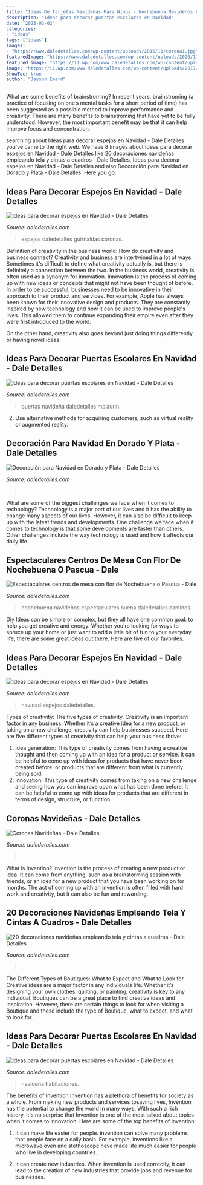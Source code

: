 ```yaml
---
title: "Ideas De Tarjetas Navideñas Para Niños - Nochebuena Navideños Espectaculares Buena Daledetalles Caminos"
description: "Ideas para decorar puertas escolares en navidad"
date: "2023-02-02"
categories:
- "ideas"
tags: ["ideas"]
images:
- "https://www.daledetalles.com/wp-content/uploads/2015/11/corona1.jpg"
featuredImage: "https://www.daledetalles.com/wp-content/uploads/2020/11/decoracion-con-liston-a-cuadros16.jpg"
featured_image: "https://i1.wp.com/www.daledetalles.com/wp-content/uploads/2017/10/Ideas-para-decorar-puertas-escolares-en-Navidad8.png?resize=550%2C824"
image: "https://i1.wp.com/www.daledetalles.com/wp-content/uploads/2017/10/Ideas-para-decorar-puertas-escolares-en-Navidad8.png?resize=550%2C824"
ShowToc: true
author: "Jayson Emard"
---
```



What are some benefits of brainstroming?
In recent years, brainstroming (a practice of focusing on one’s mental tasks for a short period of time) has been suggested as a possible method to improve performance and creativity. There are many benefits to brainstroming that have yet to be fully understood. However, the most important benefit may be that it can help improve focus and concentration.

	

		
searching about Ideas para decorar espejos en Navidad - Dale Detalles you've came to the right web. We have 8 Images about Ideas para decorar espejos en Navidad - Dale Detalles like 20 decoraciones navideñas empleando tela y cintas a cuadros - Dale Detalles, Ideas para decorar espejos en Navidad - Dale Detalles and also Decoración para Navidad en Dorado y Plata - Dale Detalles. Here you go:
		
    
## Ideas Para Decorar Espejos En Navidad - Dale Detalles

<img loading=lazy src="https://i2.wp.com/www.daledetalles.com/wp-content/uploads/2017/11/decorar-espejos-en-navidad1.jpg?resize=550%2C736" onerror="this.onerror=null;this.src='https://tse1.mm.bing.net/th?id=OIP.dbSJ2r4i2_lYo_ufqBrTbQHaJ6&amp;pid=15.1';" alt="Ideas para decorar espejos en Navidad - Dale Detalles">

_Source: daledetalles.com_

>espejos daledetalles guirnaldas coronas. 

	

Definition of creativity in the business world: How do creativity and business connect?
Creativity and business are intertwined in a lot of ways. Sometimes it's difficult to define what creativity actually is, but there is definitely a connection between the two. 
In the business world, creativity is often used as a synonym for innovation. Innovation is the process of coming up with new ideas or concepts that might not have been thought of before. In order to be successful, businesses need to be innovative in their approach to their product and services. For example, Apple has always been known for their innovative design and products. They are constantly inspired by new technology and how it can be used to improve people's lives. This allowed them to continue expanding their empire even after they were first introduced to the world. 

On the other hand, creativity also goes beyond just doing things differently or having novel ideas.

    
## Ideas Para Decorar Puertas Escolares En Navidad - Dale Detalles

<img loading=lazy src="https://i1.wp.com/www.daledetalles.com/wp-content/uploads/2017/10/Ideas-para-decorar-puertas-escolares-en-Navidad8.png?resize=550%2C824" onerror="this.onerror=null;this.src='https://tse3.mm.bing.net/th?id=OIP.NPbUtZ4zvUYZzwR0_ywKmQHaLG&amp;pid=15.1';" alt="Ideas para decorar puertas escolares en Navidad - Dale Detalles">

_Source: daledetalles.com_

>puertas navideña daledetalles mclaurin. 

	

2. Use alternative methods for acquiring customers, such as virtual reality or augmented reality.

    
## Decoración Para Navidad En Dorado Y Plata - Dale Detalles

<img loading=lazy src="https://www.daledetalles.com/wp-content/uploads/2016/09/decoracion-navideña-en-dorado-y-plata30-540x1024.jpg" onerror="this.onerror=null;this.src='https://tse3.mm.bing.net/th?id=OIP.cMxocA-OXYqX_IgWK91gTQHaOC&amp;pid=15.1';" alt="Decoración para Navidad en Dorado y Plata - Dale Detalles">

_Source: daledetalles.com_

>. 

	

What are some of the biggest challenges we face when it comes to technology?
Technology is a major part of our lives and it has the ability to change many aspects of our lives. However, it can also be difficult to keep up with the latest trends and developments. One challenge we face when it comes to technology is that some developments are faster than others. Other challenges include the way technology is used and how it affects our daily life.

    
## Espectaculares Centros De Mesa Con Flor De Nochebuena O Pascua - Dale

<img loading=lazy src="https://i1.wp.com/www.daledetalles.com/wp-content/uploads/2017/10/centro-de-mesa-con-noche-buena25.jpg" onerror="this.onerror=null;this.src='https://tse1.mm.bing.net/th?id=OIP.R4fjgw26LtVBjlNEHRa12QHaHa&amp;pid=15.1';" alt="Espectaculares centros de mesa con flor de Nochebuena o Pascua - Dale">

_Source: daledetalles.com_

>nochebuena navideños espectaculares buena daledetalles caminos. 

	

Diy Ideas can be simple or complex, but they all have one common goal: to help you get creative and energy. Whether you're looking for ways to spruce up your home or just want to add a little bit of fun to your everyday life, there are some great ideas out there. Here are five of our favorites.

    
## Ideas Para Decorar Espejos En Navidad - Dale Detalles

<img loading=lazy src="https://i2.wp.com/www.daledetalles.com/wp-content/uploads/2017/11/decorar-espejos-en-navidad.jpg?resize=550%2C736" onerror="this.onerror=null;this.src='https://tse3.mm.bing.net/th?id=OIP.1HQ3sdW2uL0kTfrCiyTlHgHaJ6&amp;pid=15.1';" alt="Ideas para decorar espejos en Navidad - Dale Detalles">

_Source: daledetalles.com_

>navidad espejos daledetalles. 

	

Types of creativity: The five types of creativity.
Creativity is an important factor in any business. Whether it’s a creative idea for a new product, or taking on a new challenge, creativity can help businesses succeed. Here are five different types of creativity that can help your business thrive: 
1. Idea generation: This type of creativity comes from having a creative thought and then coming up with an idea for a product or service. It can be helpful to come up with ideas for products that have never been created before, or products that are different from what is currently being sold. 
2. Innovation: This type of creativity comes from taking on a new challenge and seeing how you can improve upon what has been done before. It can be helpful to come up with ideas for products that are different in terms of design, structure, or function. 

    
## Coronas Navideñas - Dale Detalles

<img loading=lazy src="https://www.daledetalles.com/wp-content/uploads/2015/11/corona1.jpg" onerror="this.onerror=null;this.src='https://tse3.mm.bing.net/th?id=OIP.GVODj4RbarHOV9LDV5RV6gHaJ4&amp;pid=15.1';" alt="Coronas Navideñas - Dale Detalles">

_Source: daledetalles.com_

>. 

	

What is Invention?
Invention is the process of creating a new product or idea. It can come from anything, such as a brainstorming session with friends, or an idea for a new product that you have been working on for months. The act of coming up with an invention is often filled with hard work and creativity, but it can also be fun and rewarding.

    
## 20 Decoraciones Navideñas Empleando Tela Y Cintas A Cuadros - Dale Detalles

<img loading=lazy src="https://www.daledetalles.com/wp-content/uploads/2020/11/decoracion-con-liston-a-cuadros16.jpg" onerror="this.onerror=null;this.src='https://tse4.mm.bing.net/th?id=OIP.KjMq0yna1ad3oucuAyDh6AHaJ4&amp;pid=15.1';" alt="20 decoraciones navideñas empleando tela y cintas a cuadros - Dale Detalles">

_Source: daledetalles.com_

>. 

	

The Different Types of Boutiques: What to Expect and What to Look for
Creative ideas are a major factor in any individuals life. Whether it’s designing your own clothes, quilting, or painting, creativity is key to any individual. Boutiques can be a great place to find creative ideas and inspiration. However, there are certain things to look for when visiting a Boutique and these include the type of Boutique, what to expect, and what to look for.

    
## Ideas Para Decorar Puertas Escolares En Navidad - Dale Detalles

<img loading=lazy src="https://i2.wp.com/www.daledetalles.com/wp-content/uploads/2017/10/Ideas-para-decorar-puertas-escolares-en-Navidad1.jpg?resize=500%2C667" onerror="this.onerror=null;this.src='https://tse1.mm.bing.net/th?id=OIP.0-Tm8hel8zlmhSm8fgmv-AHaJ4&amp;pid=15.1';" alt="Ideas para decorar puertas escolares en Navidad - Dale Detalles">

_Source: daledetalles.com_

>navideña habitaciones. 

	

The benefits of Invention
Invention has a plethora of benefits for society as a whole. From making new products and services tosaving lives, Invention has the potential to change the world in many ways. With such a rich history, it's no surprise that Invention is one of the most talked about topics when it comes to innovation. Here are some of the top benefits of Invention: 
1. It can make life easier for people. invention can solve many problems that people face on a daily basis. For example, inventions like a microwave oven and stethoscope have made life much easier for people who live in developing countries.

2. It can create new industries. When invention is used correctly, it can lead to the creation of new industries that provide jobs and revenue for businesses.

